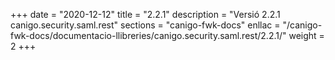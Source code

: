 +++
date        = "2020-12-12"
title       = "2.2.1"
description = "Versió 2.2.1 canigo.security.saml.rest"
sections    = "canigo-fwk-docs"
enllac		= "/canigo-fwk-docs/documentacio-llibreries/canigo.security.saml.rest/2.2.1/"
weight		= 2
+++
